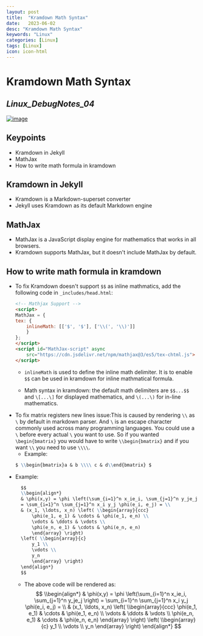 ```yaml
---
layout: post
title:  "Kramdown Math Syntax"
date:   2023-06-02
desc: "Kramdown Math Syntax"
keywords: "Linux"
categories: [Linux]
tags: [Linux]
icon: icon-html
---
```


# Kramdown Math Syntax
## _Linux_DebugNotes_04_

[![image](https://fossbytes.com/wp-content/uploads/2020/02/Ubuntu-18.04.4-release.jpg)](https://docs.mathjax.org/en/latest/web/start.html)

## Keypoints 
- Kramdown in Jekyll
- MathJax 
- How to write math formula in kramdown

## Kramdown in Jekyll
- Kramdown is a Markdown-superset converter
- Jekyll uses Kramdown as its default Markdown engine


## MathJax
- MathJax is a JavaScript display engine for mathematics that works in all browsers.
- Kramdown supports MathJax, but it doesn't include MathJax by default.

## How to write math formula in kramdown
- To fix Kramdown doesn't support `$$` as inline mathmatics, add the following code in `_includes/head.html`:
    ```html
    <!-- Mathjax Support -->
    <script>
    MathJax = {
    tex: {
        inlineMath: [['$', '$'], ['\\(', '\\)']]
        }
    };
    </script>
    <script id="MathJax-script" async
        src="https://cdn.jsdelivr.net/npm/mathjax@3/es5/tex-chtml.js">
    </script>
    ```
    - `inlineMath` is used to define the inline math delimiter. It is to enable `$$` can be used in kramdown for inline mathmatical formula.

  - Math syntax in kramdown: the default math delimiters are `$$...$$` and `\[...\]` for displayed mathematics, and `\(...\)` for in-line mathematics.
- To fix matrix registers new lines issue:This is caused by rendering `\\` as `\` by default in markdown parser. And `\` is an escape character commonly used across many programming languages. You could use a `\` before every actual `\` you want to use. So if you wanted `\begin{bmatrix}` you would have to write `\\begin{bmatrix}` and if you want `\\` you need to use `\\\\`.
    - Example:
    ```markdown
    $ \\begin{bmatrix}a & b \\\\ c & d\\end{bmatrix} $
    ```
- Example:
  ```markdown
    $$
    \\begin{align*}
    & \phi(x,y) = \phi \left(\sum_{i=1}^n x_ie_i, \sum_{j=1}^n y_je_j \right)
    = \sum_{i=1}^n \sum_{j=1}^n x_i y_j \phi(e_i, e_j) = \\
    & (x_1, \ldots, x_n) \left( \\begin{array}{ccc}
        \phi(e_1, e_1) & \cdots & \phi(e_1, e_n) \\
        \vdots & \ddots & \vdots \\
        \phi(e_n, e_1) & \cdots & \phi(e_n, e_n)
        \end{array} \right)
    \left( \\begin{array}{c}
        y_1 \\
        \vdots \\
        y_n
        \end{array} \right)
    \end{align*}
    $$
    ```
    - The above code will be rendered as:
  $$
    \\begin{align*}
    & \phi(x,y) = \phi \left(\sum_{i=1}^n x_ie_i, \sum_{j=1}^n y_je_j \right)
    = \sum_{i=1}^n \sum_{j=1}^n x_i y_j \phi(e_i, e_j) = \\
    & (x_1, \ldots, x_n) \left( \\begin{array}{ccc}
        \phi(e_1, e_1) & \cdots & \phi(e_1, e_n) \\
        \vdots & \ddots & \vdots \\
        \phi(e_n, e_1) & \cdots & \phi(e_n, e_n)
        \end{array} \right)
    \left( \\begin{array}{c}
        y_1 \\
        \vdots \\
        y_n
        \end{array} \right)
    \end{align*}
    $$
    